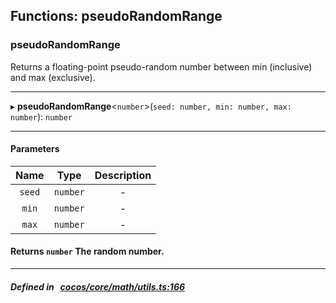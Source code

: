 ## Functions: pseudoRandomRange

### pseudoRandomRange

Returns a floating-point pseudo-random number between min (inclusive) and max (exclusive).
___
▸ **pseudoRandomRange**<`number`\>(`seed: number, min: number, max: number`): `number`
___


#### Parameters

| Name | Type | Description |
| :------: | :------: | :------: |
| `seed` | `number` | - |
| `min` | `number` | - |
| `max` | `number` | - |

#### Returns `number` The random number.

___


##### Defined in &nbsp;   [cocos/core/math/utils.ts:166](https://github.com/cocos-creator/engine/blob/c7bf6b8a9/cocos/core/math/utils.ts#L166)&nbsp;
